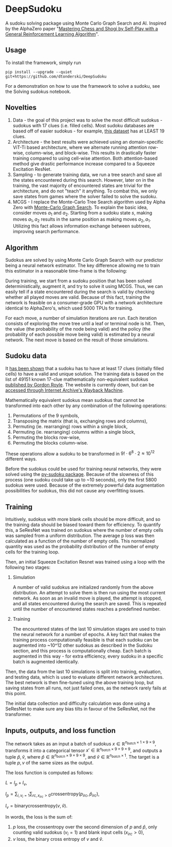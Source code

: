 # DeepSudoku
A sudoku solving package using Monte Carlo Graph Search and AI. Inspired by the AlphaZero paper
"[Mastering Chess and Shogi by Self-Play with a General Reinforcement Learning Algorithm](https://arxiv.org/abs/1712.01815)".

## Usage
To install the framework, simply run
```
pip install --upgrade --quiet git+https://github.com/dtonderski/DeepSudoku
```

For a demonstration on how to use the framework to solve a sudoku, see the Solving sudokus notebook.

## Novelties
1. Data - the goal of this project was to solve the most difficult sudokus - sudokus with 17 clues (i.e. filled cells). Most sudoku databases are based off of easier sudokus - for example, [this dataset](https://www.kaggle.com/datasets/radcliffe/3-million-sudoku-puzzles-with-ratings) has at LEAST 19 clues.
2. Architecture - the best results were achieved using an domain-specific ViT-Ti based architecture, where we alternate running attention row-wise, column-wise, and block-wise. This results in drastically faster training compared to using cell-wise attention. Both attention-based method give drastic performance increase compared to a Squeeze Excitation ResNet.
3. Sampling - to generate training data, we run a tree search and save all the states encountered during this search. However, later on in the training, the vast majority of encountered states are trivial for the architecture, and do not "teach" it anything. To combat this, we only save states from games where the solver failed to solve the sudoku.
4. MCGS - I replace the Monte-Carlo Tree Search algorithm used by Alpha Zero with [Monte-Carlo Graph Search](https://arxiv.org/pdf/2012.11045.pdf). To explain
   the basic idea, consider moves $a_1$ and $a_2$. Starting from a sudoku state $s$, making moves $a_1, a_2$ results
   in the same position as making moves $a_2, a_1$. Utilizing this fact allows information exchange between subtrees,
   improving search performance. 

## Algorithm
Sudokus are solved by using Monte Carlo Graph Search with our predictor being a neural network estimator. The key difference allowing me to train this estimator in a reasonable time-frame is the following:

During training, we start from a sudoku position that has been solved deterministically, augment it, and try to solve
it using MCGS. Thus, we can easily tell if a state encountered during the search is valid by checking whether
all played moves are valid. Because of this fact, training the network is feasible on a consumer-grade GPU with a
network architecture identical to AlphaZero's, which used 5000 TPUs for training.

For each move, a number of simulation iterations are run. Each iteration consists of exploring the move tree until a 
leaf or terminal node is hit. Then, the value (the probability of the node being valid) and the policy 
(the probability of each possible move being valid) is estimated by a neural network. The next move is based on
the result of those simulations.

## Sudoku data
It [has been shown](arxiv.org/abs/1201.0749) that a sudoku has to have at least 17 clues (initially filled cells) to 
have a valid and unique solution. The training data is based on the list of 49151 known 17-clue mathematically 
non-equivalent sudokus [published by Gordon Royle](http://mapleta.maths.uwa.edu.au/~gordon/sudokumin.php). The website is 
currently down, but can be 
[accessed through Internet Archive's Wayback Machine](https://web.archive.org/web/20120722180233/http://mapleta.maths.uwa.edu.au/~gordon/sudokumin.php).
    
Mathematically equivalent sudokus mean sudokus that cannot be transformed into each other by any combination
of the following operations:
1. Permutations of the 9 symbols, 
2. Transposing the matrix (that is, exchanging rows and columns),
3. Permuting (ie. rearranging) rows within a single block, 
4. Permuting (ie. rearranging) columns within a single block, 
5. Permuting the blocks row-wise, 
6. Permuting the blocks column-wise. 

These operations allow a sudoku to be transformed in $9!\cdot6^8\cdot2\approx 10^{12}$ different ways.

Before the sudokus could be used for training neural networks, they were solved using the 
[py-sudoku package](https://pypi.org/project/py-sudoku/). Because of the slowness of this process (one sudoku could
take up to ~10 seconds), only the first 5800 sudokus were used. Because of the extremely powerful data augmentation
possibilities for sudokus, this did not cause any overfitting issues.

## Training
Intuitively, sudokus with more blank cells should be more difficult, and so the training data should be biased toward
them for efficiency. To quantify this, a SeResNet was trained on sudokus where the number of empty cells was
sampled from a uniform distribution. The average p loss was then calculated as a function of the number of empty cells. 
This normalized quantity was used as the probability distribution of the number of empty cells for the training loop.

Then, an initial Squeeze Excitation Resnet was trained using a loop with the following two stages:
1. Simulation

    A number of valid sudokus are initialized randomly from the above distribution. An attempt to solve them is then
    run using the most current network. As soon as an invalid move is played, the attempt is stopped, and all states
    encountered during the search are saved. This is repeated until the number of encountered states reaches a
    predefined number.
3. Training

    The encountered states of the last 10 simulation stages are used to train the neural network for a number
    of epochs. A key fact that makes the training process computationally feasible is that each sudoku can be
    augmented into ~10^12 other sudokus as described in the Sudoku section, and this process is computationally
    cheap. Each batch is augmented in this way - for extra efficiency, every sudoku in a specific batch is
    augmented identically.

Then, the data from the last 10 simulations is split into training, evaluation, and testing data,
which is used to evaluate different network architectures. The best network is then fine-tuned using 
the above training loop, but saving states from all runs, not just failed ones, as the network rarely fails
at this point.


The initial data collection and difficulty calculation was done using a SeResNet to make sure any bias 
tilts in favour of the SeResNet, not the transformer.





## Inputs, outputs, and loss function
The network takes as an input a batch of sudokus $x\in\mathbb{R}^{n_{batch}\times1\times9\times9}$, transforms it into a categorical tensor $x'\in\mathbb{R}^{n_{batch}\times9\times9\times9}$, and outputs a tuple $\hat{p},\hat{v}$, where $\hat{p}\in\mathbb{R}^{n_{batch}\times9\times9\times9}$, and $\hat{v}\in\mathbb{R}^{n_{batch}\times1}$. The target is a tuple $p,v$ of the same sizes as the output.

The loss function is computed as follows:

$L = l_p + l_v,$

$l_p = \sum_{i, v_i = 1}\sum_{rc, x_{irc} > 0}\mathrm{crossentropy}(p_{irc}, \hat{p}_{irc}),$

$l_v = \mathrm{binarycrossentropy}(v, \hat{v}).$

In words, the loss is the sum of:
1. $p$ loss, the crossentropy over the second dimension of $p$ and $\hat{p}$, only counting valid sudokus $(v_{i} = 1)$ and blank input cells $(x_{irc} > 0)$,
2. $v$ loss, the binary cross entropy of $v$ and $\hat{v}$.
